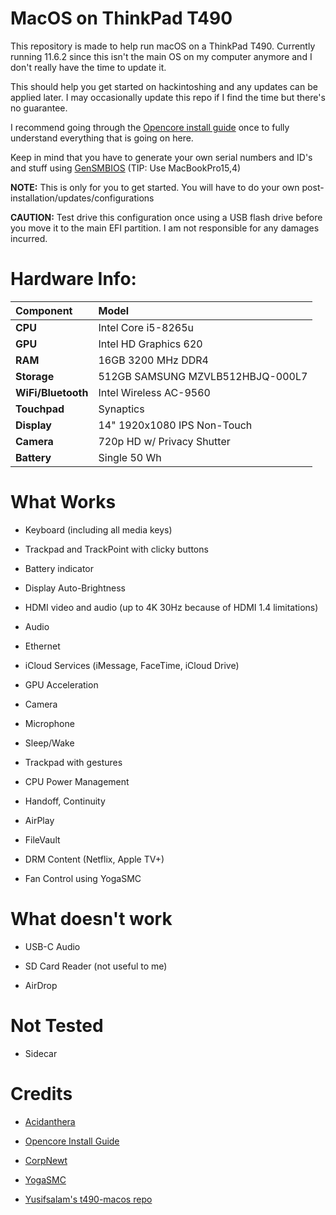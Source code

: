 # MacOS on ThinkPad T490

This repository is made to help run macOS on a ThinkPad T490. Currently running 11.6.2 since this isn't the main OS on my computer anymore and I don't really have the time to update it.

This should help you get started on hackintoshing and any updates can be applied later. I may occasionally update this repo if I find the time but there's no guarantee.

I recommend going through the [Opencore install guide](https://dortania.github.io/OpenCore-Install-Guide/) once to fully understand everything that is going on here. 

Keep in mind that you have to generate your own serial numbers and ID's and stuff using [GenSMBIOS](https://github.com/corpnewt/GenSMBIOS) (TIP: Use MacBookPro15,4)

**NOTE:** This is only for you to get started. You will have to do your own post-installation/updates/configurations

**CAUTION:** Test drive this configuration once using a USB flash drive before you move it to the main EFI partition. I am not responsible for any damages incurred.

# **Hardware Info:**

|**Component**|**Model**|
|:-|:-|
|**CPU**|Intel Core i5-8265u|
|**GPU**|Intel HD Graphics 620|
|**RAM**|16GB 3200 MHz DDR4|
|**Storage** |512GB SAMSUNG MZVLB512HBJQ-000L7|
|**WiFi/Bluetooth**|Intel Wireless AC-9560|
|**Touchpad**|Synaptics|
|**Display**|14" 1920x1080 IPS Non-Touch|
|**Camera**|720p HD w/ Privacy Shutter|
|**Battery**|Single 50 Wh|

# What Works

* Keyboard (including all media keys)

* Trackpad and TrackPoint with clicky buttons

* Battery indicator

* Display Auto-Brightness

* HDMI video and audio (up to 4K 30Hz because of HDMI 1.4 limitations)

* Audio

* Ethernet

* iCloud Services (iMessage, FaceTime, iCloud Drive)

* GPU Acceleration

* Camera

* Microphone

* Sleep/Wake

* Trackpad with gestures

* CPU Power Management

* Handoff, Continuity

* AirPlay

* FileVault

* DRM Content (Netflix, Apple TV+)

* Fan Control using YogaSMC

# What doesn't work

* USB-C Audio

* SD Card Reader (not useful to me)

* AirDrop

# Not Tested

* Sidecar

# Credits

* [Acidanthera](https://github.com/acidanthera)

* [Opencore Install Guide](https://dortania.github.io/OpenCore-Install-Guide/)

* [CorpNewt](https://github.com/corpnewt)

* [YogaSMC](https://github.com/zhen-zen/YogaSMC)

* [Yusifsalam's t490-macos repo](https://github.com/yusifsalam/t490-macos)
